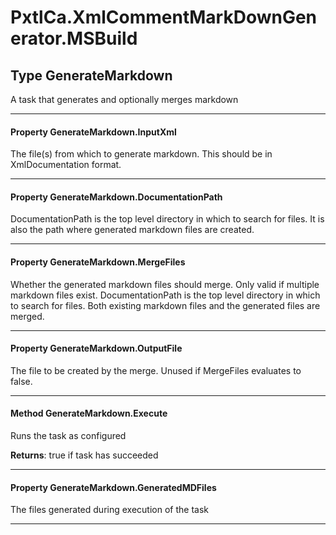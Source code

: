 # PxtlCa.XmlCommentMarkDownGenerator.MSBuild #

## Type GenerateMarkdown

 A task that generates and optionally merges markdown 



---
#### Property GenerateMarkdown.InputXml

 The file(s) from which to generate markdown. This should be in XmlDocumentation format. 



---
#### Property GenerateMarkdown.DocumentationPath

 DocumentationPath is the top level directory in which to search for files. It is also the path where generated markdown files are created. 



---
#### Property GenerateMarkdown.MergeFiles

 Whether the generated markdown files should merge. Only valid if multiple markdown files exist. DocumentationPath is the top level directory in which to search for files. Both existing markdown files and the generated files are merged. 



---
#### Property GenerateMarkdown.OutputFile

 The file to be created by the merge. Unused if MergeFiles evaluates to false. 



---
#### Method GenerateMarkdown.Execute

 Runs the task as configured 

**Returns**: true if task has succeeded



---
#### Property GenerateMarkdown.GeneratedMDFiles

 The files generated during execution of the task 



---


